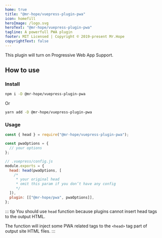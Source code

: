 ```yaml
---
home: true
title: "@mr-hope/vuepress-plugin-pwa"
icon: homefill
heroImage: /logo.svg
heroText: "@mr-hope/vuepress-plugin-pwa"
tagline: A powerfull PWA plugin
footer: MIT Licensed | Copyright © 2019-present Mr.Hope
copyrightText: false
---
```


This plugin will turn on Progressive Web App Support.

## How to use

### Install

```bash
npm i -D @mr-hope/vuepress-plugin-pwa
```

Or

```bash
yarn add -D @mr-hope/vuepress-plugin-pwa
```

### Usage

```js
const { head } = require("@mr-hope/vuepress-plugin-pwa");

const pwaOptions = {
  // your options
};

// .vuepress/config.js
module.exports = {
  head: head(pwaOptions, [
    /*
     * your original head
     * omit this param if you don’t have any config
     */
  ]),
  plugin: [["@mr-hope/pwa", pwaOptions]],
};
```

::: tip
You should use `head` function because plugins cannot insert head tags to the output HTML.

The function will inject some PWA related tags to the `<head>` tag part of output site HTML files.
:::
